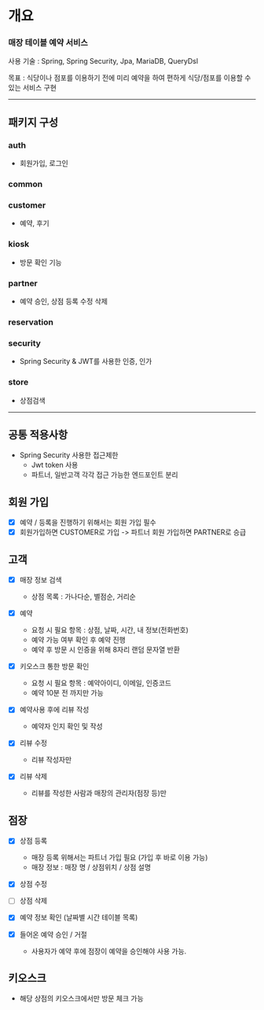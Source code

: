 # 개요
### 매장 테이블 예약 서비스

사용 기술 : Spring, Spring Security, Jpa, MariaDB, QueryDsl

목표 : 식당이나 점포를 이용하기 전에 미리 예약을 하여 편하게 식당/점포를 이용할 수 있는 서비스 구현

---

## 패키지 구성

### auth
- 회원가입, 로그인

### common

### customer
- 예약, 후기

### kiosk
- 방문 확인 기능

### partner
- 예약 승인, 상점 등록 수정 삭제

### reservation

### security
- Spring Security & JWT를 사용한 인증, 인가

### store
- 상점검색


---


## 공통 적용사항
- Spring Security 사용한 접근제한
    - Jwt token 사용
    - 파트너, 일반고객 각각 접근 가능한 엔드포인트 분리

## 회원 가입
- [x] 예약 / 등록을 진행하기 위해서는 회원 가입 필수
- [x] 회원가입하면 CUSTOMER로 가입 -> 파트너 회원 가입하면 PARTNER로 승급

## 고객
- [x] 매장 정보 검색
  - 상점 목록 : 가나다순, 별점순, 거리순


- [x] 예약 
  - 요청 시 필요 항목 : 상점, 날짜, 시간, 내 정보(전화번호)
  - 예약 가능 여부 확인 후 예약 진행
  - 예약 후 방문 시 인증을 위해 8자리 랜덤 문자열 반환


- [x] 키오스크 통한 방문 확인
  - 요청 시 필요 항목 : 예약아이디, 이메일, 인증코드
  - 예약 10분 전 까지만 가능


- [x] 예약사용 후에 리뷰 작성
  - 예약자 인지 확인 및 작성
- [x] 리뷰 수정
  - 리뷰 작성자만
- [x] 리뷰 삭제
  - 리뷰를 작성한 사람과 매장의 관리자(점장 등)만


## 점장
- [x] 상점 등록
  - 매장 등록 위해서는 파트너 가입 필요 (가입 후 바로 이용 가능)
  - 매장 정보 : 매장 명 / 상점위치 / 상점 설명
- [x] 상점 수정
- [ ] 상점 삭제

- [x] 예약 정보 확인 (날짜별 시간 테이블 목록)

- [x] 들어온 예약 승인 / 거절
  - 사용자가 예약 후에 점장이 예약을 승인해야 사용 가능.

## 키오스크
- 해당 상점의 키오스크에서만 방문 체크 가능